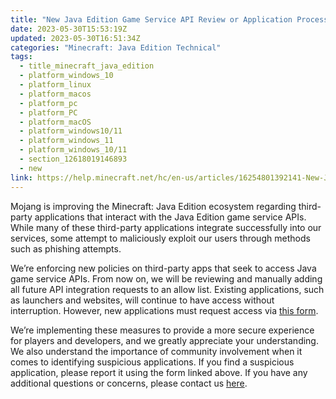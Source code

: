 ```yaml
---
title: "New Java Edition Game Service API Review or Application Process "
date: 2023-05-30T15:53:19Z
updated: 2023-05-30T16:51:34Z
categories: "Minecraft: Java Edition Technical"
tags:
  - title_minecraft_java_edition
  - platform_windows_10
  - platform_linux
  - platform_macos
  - platform_pc
  - platform_PC
  - platform_macOS
  - platform_windows10/11
  - platform_windows_11
  - platform_windows_10/11
  - section_12618019146893
  - new
link: https://help.minecraft.net/hc/en-us/articles/16254801392141-New-Java-Edition-Game-Service-API-Review-or-Application-Process
---
```


Mojang is improving the Minecraft: Java Edition ecosystem regarding third-party applications that interact with the Java Edition game service APIs. While many of these third-party applications integrate successfully into our services, some attempt to maliciously exploit our users through methods such as phishing attempts.   

We’re enforcing new policies on third-party apps that seek to access Java game service APIs. From now on, we will be reviewing and manually adding all future API integration requests to an allow list. Existing applications, such as launchers and websites, will continue to have access without interruption. However, new applications must request access via [this form](https://aka.ms/mce-reviewappid).

We’re implementing these measures to provide a more secure experience for players and developers, and we greatly appreciate your understanding. We also understand the importance of community involvement when it comes to identifying suspicious applications. If you find a suspicious application, please report it using the form linked above. If you have any additional questions or concerns, please contact us [here](mailto:enforce@minecraft.net).
